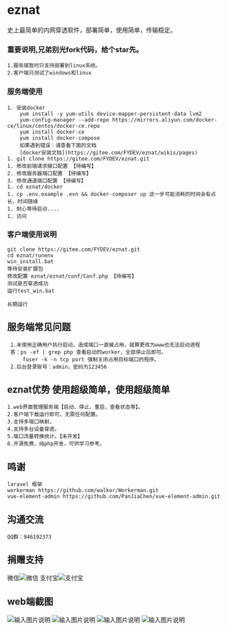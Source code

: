 # eznat
史上最简单的内网穿透软件，部署简单，使用简单，传输稳定。
### 重要说明,兄弟别光fork代码，给个star先。
    1.服务端暂时只支持部署到linux系统。
    2.客户端只测试了windows和linux
### 服务端使用
    1. 安装docker
        yum install -y yum-utils device-mapper-persistent-data lvm2
        yum-config-manager --add-repo https://mirrors.aliyun.com/docker-ce/linux/centos/docker-ce.repo
        yum install docker-ce
        yum install docker-compose
        如果遇到错误：请查看下面的文档
        [docker安装文档](https://gitee.com/FYDEV/eznat/wikis/pages)
    1. git clone https://gitee.com/FYDEV/eznat.git
    1. 修改前端请求接口配置 【待编写】
    2. 修改服务器端口配置 【待编写】
    3. 修改通道端口配置 【待编写】
    1. cd eznat/docker 
    1. cp .env.example .evn && docker-composer up 这一步可能消耗的时间会有点长，时间随缘
    1. 耐心等待启动....
    1. 访问
   
### 客户端使用说明
    git clone https://gitee.com/FYDEV/eznat.git
    cd eznat/runenv
    win_install.bat
    等待安装扩展包
    修改配置 eznat/eznat/conf/Conf.php 【待编写】
    测试是否穿透成功
    运行test_win.bat
    
    长期运行
 ## 服务端常见问题
     1.未使用正确用户执行启动，造成端口一直被占用，就算更改为www也无法启动进程
     答：ps -ef | grep php 查看启动的worker，全部停止后即可。
         fuser -k -n tcp port 强制关闭占用目标端口的程序。
     2.后台登录账号：admin，密码为123456
## eznat优势 使用超级简单，使用超级简单
    1.web界面管理服务端【启动，停止，重启，查看状态等】。
    2.客户端下载运行即可，无需任何配置。
    3.支持多端口映射。
    4.支持多台设备穿透。
    5.端口流量转换统计。【未开发】
    6.开源免费，纯php开发，可供学习参考。
## 鸣谢
    laravel 框架
    workerman https://github.com/walkor/Workerman.git
    vue-element-admin https://github.com/PanJiaChen/vue-element-admin.git
## 沟通交流
    QQ群：946192373
## 捐赠支持
微信![微信](https://images.gitee.com/uploads/images/2019/1129/175939_8545619a_1026697.png "微信.png")
支付宝![支付宝](https://images.gitee.com/uploads/images/2019/1129/180417_10104e83_1026697.png "支付宝.png")
## web端截图
![输入图片说明](https://images.gitee.com/uploads/images/2019/1129/180852_88752dc8_1026697.png "登录界面.png")
![输入图片说明](https://images.gitee.com/uploads/images/2019/1129/180907_ce6226d5_1026697.png "设备管理界面.png")
![输入图片说明](https://images.gitee.com/uploads/images/2019/1129/180923_bf4588d5_1026697.png "用户管理界面.png")
![输入图片说明](https://images.gitee.com/uploads/images/2019/1129/180943_42f0c869_1026697.png "管理端界面.png")
